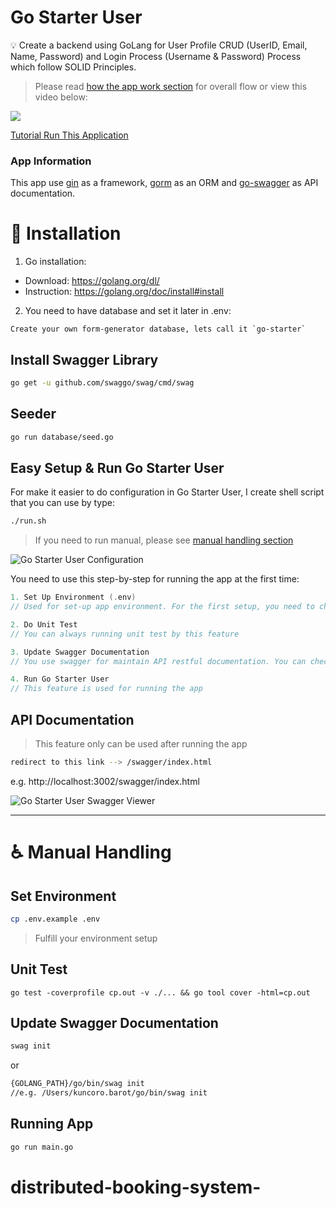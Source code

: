 # Go Starter User

:bulb: Create a backend using GoLang for User Profile CRUD (UserID, Email, Name, Password) and Login Process (Username & Password) Process which follow SOLID Principles.

> Please read [how the app work section](###app-information) for overall flow or view this video below:

<a href="https://www.awesomescreenshot.com/video/4621611?key=ecadd9ebcff5a6a4b6284736e38e7b5c" target="_blank"> <img style="max-width:300px;" src="storage/assets/img/video.png"> <p>Tutorial Run This Application</p> </a>

### App Information
This app use [gin](https://github.com/gin-gonic/gin) as a framework, [gorm](https://gorm.io/index.html) as an ORM and [go-swagger](https://github.com/go-swagger/go-swagger) as API documentation.

# :page_facing_up: Installation

1. Go installation: 
- Download: https://golang.org/dl/
- Instruction: https://golang.org/doc/install#install

2. You need to have database and set it later in .env:
```
Create your own form-generator database, lets call it `go-starter`
```

## Install Swagger Library
```bash
go get -u github.com/swaggo/swag/cmd/swag
```

## Seeder
```bash
go run database/seed.go
```

## Easy Setup & Run Go Starter User
For make it easier to do configuration in Go Starter User, I create shell script that you can use by type:
```bash
./run.sh
```

> If you need to run manual, please see [manual handling section](#wheelchair-manual-handling)

![Go Starter User Configuration](storage/assets/img/run-sh.png)

You need to use this step-by-step for running the app at the first time:
```go
1. Set Up Environment (.env) 
// Used for set-up app environment. For the first setup, you need to change your environment detail. For more information about environment that you need to add, please contact developer.

2. Do Unit Test 
// You can always running unit test by this feature

3. Update Swagger Documentation 
// You use swagger for maintain API restful documentation. You can check it later after running app (4. Run Go Starter User) and redirect to your app_link/swagger/index.html

4. Run Go Starter User 
// This feature is used for running the app
```

## API Documentation
> This feature only can be used after running the app
```bash
redirect to this link --> /swagger/index.html
```
e.g. http://localhost:3002/swagger/index.html

![Go Starter User Swagger Viewer](storage/assets/img/screenshot.png)

---

# :wheelchair: Manual Handling

## Set Environment
```bash
cp .env.example .env
```
> Fulfill your environment setup

## Unit Test
```
go test -coverprofile cp.out -v ./... && go tool cover -html=cp.out
```

## Update Swagger Documentation
```bash
swag init
```
or
```bash
{GOLANG_PATH}/go/bin/swag init 
//e.g. /Users/kuncoro.barot/go/bin/swag init
```

## Running App
```bash
go run main.go
```

# distributed-booking-system-
